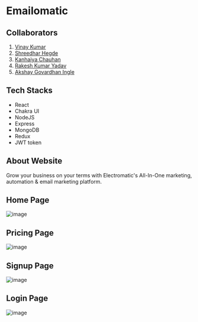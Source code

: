 # Emailomatic

## Collaborators

1. [Vinay Kumar](https://github.com/VinayKumar1801)
2. [Shreedhar Hegde](https://github.com/shreedharhegde99)
3. [Kanhaiya Chauhan](https://github.com/KanhaiyaChauhan037)
4. [Rakesh Kumar Yadav](https://github.com/rakeshrakeshyadav)
5. [Akshay Govardhan Ingle](https://github.com/akkiingle)

## Tech Stacks

- React
- Chakra UI
- NodeJS
- Express
- MongoDB
- Redux
- JWT token

## About Website
Grow your business on your terms with Electromatic's All-In-One marketing, automation & email marketing platform.


## Home Page
![image](https://i.postimg.cc/43n39f88/Screenshot-2022-12-19-134241.jpg)

## Pricing Page
![image](![image](https://i.postimg.cc/43n39f88/Screenshot-2022-12-19-134241.jpg))

## Signup Page
![image](https://i.postimg.cc/rmys7g18/Screenshot-2022-12-20-125213.jpg)

## Login Page
![image](https://i.postimg.cc/m2jXsrWB/Screenshot-2022-12-20-125110.jpg)

